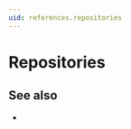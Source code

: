 ```yaml
---
uid: references.repositories
---
```

# Repositories

## See also

- [](xref:how-to-guides.manage-repositories)
